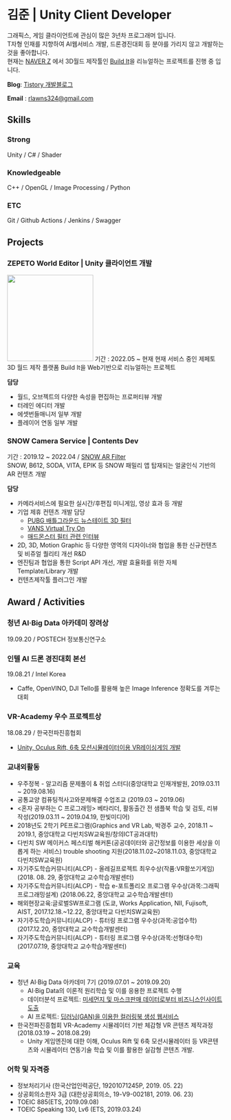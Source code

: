 # 김준 | Unity Client Developer

그래픽스, 게임 클라이언트에 관심이 많은 3년차 프로그래머 입니다.  
T자형 인재를 지향하여 AI웹서비스 개발, 드론경진대회 등 분야를 가리지 않고 개발하는것을 좋아합니다.  
현재는 [NAVER Z](https://www.naverz-corp.com/ko/) 에서 3D월드 제작툴인 [Build It](https://studio.zepeto.me/ko/products/buildit)을 리뉴얼하는 프로젝트를 진행 중 입니다.

**Blog**: [Tistory 개발블로그](https://junekkk.tistory.com/)  

**Email** : rlawns324@gmail.com  

## Skills  
### **Strong**  
Unity / C# / Shader

### **Knowledgeable**  
C++ / OpenGL / Image Processing / Python

### **ETC**  
Git / Github Actions / Jenkins / Swagger
  
## Projects  
### ZEPETO World Editor | Unity 클라이언트 개발
<img src="https://user-images.githubusercontent.com/28533936/230710602-ebde0692-814c-4875-8aec-2617c3d0de55.png" height="200"> 
기간 : 2022.05 ~ 현재  
현재 서비스 중인 제페토 3D 월드 제작 플랫폼 Build It을 Web기반으로 리뉴얼하는 프로젝트  

**담당**

- 월드, 오브젝트의 다양한 속성을 편집하는 프로퍼티뷰 개발
- 터레인 에디터 개발  
- 에셋번들매니저 일부 개발  
- 플레이어 연동 일부 개발


### SNOW Camera Service | Contents Dev  
기간 : 2019.12 ~ 2022.04 / [SNOW AR Filter](https://www.snowbusiness.co.kr/ar/index.jsp)  
SNOW, B612, SODA, VITA, EPIK 등 SNOW 패밀리 앱 탑재되는 얼굴인식 기반의 AR 컨텐츠 개발  

**담당**  

- 카메라서비스에 필요한 실시간/후편집 미니게임, 영상 효과 등 개발  
- 기업 제휴 컨텐츠 개발 담당 
   - [PUBG 배틀그라운드 뉴스테이트 3D 필터](https://youtu.be/4NdqvH-oWIs)  
   - [VANS Virtual Try On](https://youtube.com/shorts/MV7szw4_x6U?feature=share)
   - [매드몬스터 필터 관련 인터뷰](https://www.jobplanet.co.kr/contents/news-1741)  
- 2D, 3D, Motion Graphic 등 다양한 영역의 디자이너와 협업을 통한 신규컨텐츠 및 비쥬얼 퀄리티 개선 R&D  
- 엔진팀과 협업을 통한 Script API 개선, 개발 효율화를 위한 자체 Template/Library 개발  
- 컨텐츠제작툴 플러그인 개발 

## Award / Activities

### 청년 AI·Big Data 아카데미 장려상 
19.09.20  / POSTECH 정보통신연구소

### 인텔 AI 드론 경진대회 본선
19.08.21 / Intel Korea
- Caffe, OpenVINO, DJI Tello를 활용해 높은 Image Inference 정확도를 겨루는 대회

### VR-Academy 우수 프로젝트상
18.08.29 / 한국전파진흥협회
- [Unity, Oculus Rift, 6축 모션시뮬레이터이용 VR레이싱게임 개발](https://github.com/rlawns324/Unity_Scripts/tree/master/VR_HashWay(Player%20Only))

### 교내외활동  
- 우주정복 - 알고리즘 문제풀이 & 취업 스터디(중앙대학교 인재개발원, 2019.03.11 ~ 2019.08.16)  
- 공통교양 컴퓨팅적사고와문제해결 수업조교 (2019.03 ~ 2019.06)
- <혼자 공부하는 C 프로그래밍> 베타리더, 활동출간 전 샘플북 학습 및 검토, 리뷰 작성(2019.03.11 ~ 2019.04.19, 한빛미디어)  
- 2018년도 2학기 PE프로그램(Graphics and VR Lab, 박경주 교수, 2018.11 ~ 2019.1, 중앙대학교 다빈치SW교육원/창의ICT공과대학)  
- 다빈치 SW 메이커스 페스티벌 해커톤(공공데이터와 공간정보를 이용한 세상을 이롭게 하는 서비스) trouble shooting 지원(2018.11.02~2018.11.03, 중앙대학교 다빈치SW교육원)   
- 자기주도학습커뮤니티(ALCP) - 올레길프로젝트 최우수상(작품:VR활쏘기게임) (2018. 08. 29, 중앙대학교 교수학습개발센터)  
- 자기주도학습커뮤니티(ALCP) - 학습 e-포트폴리오 프로그램 우수상(과목:그래픽프로그래밍설계) (2018.06.22, 중앙대학교 교수학습개발센터)   
- 해외현장교육:글로벌SW프로그램 (도쿄, Works Application, NII, Fujisoft, AIST, 2017.12.18.~12.22, 중앙대학교 다빈치SW교육원)  
- 자기주도학습커뮤니티(ALCP) - 튜터링 프로그램 우수상(과목:공업수학) (2017.12.20, 중앙대학교 교수학습개발센터)     
- 자기주도학습커뮤니티(ALCP) - 튜터링 프로그램 우수상(과목:선형대수학) (2017.07.19, 중앙대학교 교수학습개발센터)   
  
### 교육  
- 청년 AI·Big Data 아카데미 7기 (2019.07.01 ~ 2019.09.20)   
  - AI·Big Data의 이론적 원리학습 및 이를 응용한 프로젝트 수행  
  - 데이터분석 프로젝트: [미세먼지 및 마스크판매 데이터로부터 비즈니스인사이트 도출](https://www.slideshare.net/secret/2eX11UTT7PWZka)  
  - AI 프로젝트: [딥러닝(GAN)을 이용한 컬러링북 생성 웹서비스](https://github.com/7-B/yoco)  
- 한국전파진흥협회 VR-Academy 시뮬레이터 기반 체감형 VR 콘텐츠 제작과정 (2018.03.19 ~ 2018.08.29)  
  - Unity 게임엔진에 대한 이해, Oculus Rift 및 6축 모션시뮬레이터 등 VR콘텐츠와 시뮬레이터 연동기술 학습 및 이를 활용한 실감형 콘텐츠 개발.     

### 어학 및 자격증  
- 정보처리기사 (한국산업인력공단, 19201071245P, 2019. 05. 22)  
- 상공회의소한자 3급 (대한상공회의소, 19-V9-002181, 2019. 06. 23)  
- TOEIC 885(ETS, 2019.09.08)  
- TOEIC Speaking 130, Lv6 (ETS, 2019.03.24)   

